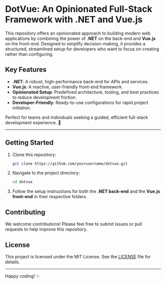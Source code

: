
# DotVue: An Opinionated Full-Stack Framework with .NET and Vue.js

This repository offers an opinionated approach to building modern web applications by combining the power of **.NET** on the back-end and **Vue.js** on the front-end. Designed to simplify decision-making, it provides a structured, streamlined setup for developers who want to focus on creating rather than configuring.

## Key Features
- **.NET**: A robust, high-performance back-end for APIs and services.
- **Vue.js**: A reactive, user-friendly front-end framework.
- **Opinionated Setup**: Predefined architecture, tooling, and best practices to reduce development friction.
- **Developer-Friendly**: Ready-to-use configurations for rapid project initiation.

Perfect for teams and individuals seeking a guided, efficient full-stack development experience. 🚀

---

## Getting Started

1. Clone this repository:
   ```bash
   git clone https://github.com/yourusername/dotvue.git
   ```

2. Navigate to the project directory:
   ```bash
   cd dotvue
   ```

3. Follow the setup instructions for both the **.NET back-end** and the **Vue.js front-end** in their respective folders.

## Contributing

We welcome contributions! Please feel free to submit issues or pull requests to help improve this repository.

## License

This project is licensed under the MIT License. See the [LICENSE](LICENSE) file for details.

---

Happy coding! ✨
